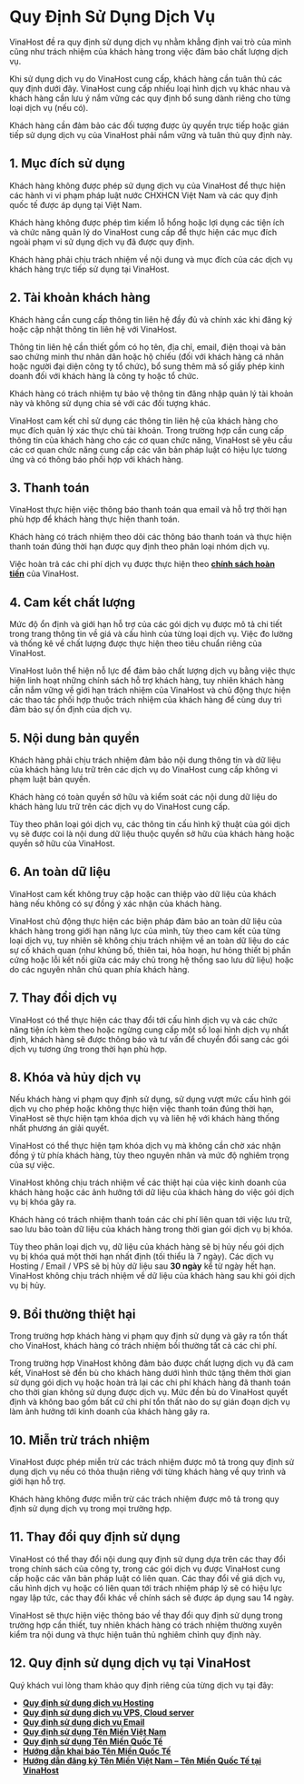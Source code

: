 # **Quy Định Sử Dụng Dịch Vụ**

VinaHost đề ra quy định sử dụng dịch vụ nhằm khẳng định vai trò của mình cũng như trách nhiệm của khách hàng trong việc đảm bảo chất lượng dịch vụ.

Khi sử dụng dịch vụ do VinaHost cung cấp, khách hàng cần tuân thủ các quy định dưới đây. VinaHost cung cấp nhiều loại hình dịch vụ khác nhau và khách hàng cần lưu ý nắm vững các quy định bổ sung dành riêng cho từng loại dịch vụ (nếu có).

Khách hàng cần đảm bảo các đối tượng được ủy quyền trực tiếp hoặc gián tiếp sử dụng dịch vụ của VinaHost phải nắm vững và tuân thủ quy định này.

## **1\. Mục đích sử dụng**

Khách hàng không được phép sử dụng dịch vụ của VinaHost để thực hiện các hành vi vi phạm pháp luật nước CHXHCN Việt Nam và các quy định quốc tế được áp dụng tại Việt Nam.

Khách hàng không được phép tìm kiếm lỗ hổng hoặc lợi dụng các tiện ích và chức năng quản lý do VinaHost cung cấp để thực hiện các mục đích ngoài phạm vi sử dụng dịch vụ đã được quy định.

Khách hàng phải chịu trách nhiệm về nội dung và mục đích của các dịch vụ khách hàng trực tiếp sử dụng tại VinaHost.

## **2\. Tài khoản khách hàng**

Khách hàng cần cung cấp thông tin liên hệ đầy đủ và chính xác khi đăng ký hoặc cập nhật thông tin liên hệ với VinaHost.

Thông tin liên hệ cần thiết gồm có họ tên, địa chỉ, email, điện thoại và bản sao chứng minh thư nhân dân hoặc hộ chiếu (đối với khách hàng cá nhân hoặc người đại diện công ty tổ chức), bổ sung thêm mã số giấy phép kinh doanh đối với khách hàng là công ty hoặc tổ chức.

Khách hàng có trách nhiệm tự bảo vệ thông tin đăng nhập quản lý tài khoản này và không sử dụng chia sẻ với các đối tượng khác.

VinaHost cam kết chỉ sử dụng các thông tin liên hệ của khách hàng cho mục đích quản lý xác thực chủ tài khoản. Trong trường hợp cần cung cấp thông tin của khách hàng cho các cơ quan chức năng, VinaHost sẽ yêu cầu các cơ quan chức năng cung cấp các văn bản pháp luật có hiệu lực tương ứng và có thông báo phối hợp với khách hàng.

## **3\. Thanh toán**

VinaHost thực hiện việc thông báo thanh toán qua email và hỗ trợ thời hạn phù hợp để khách hàng thực hiện thanh toán.

Khách hàng có trách nhiệm theo dõi các thông báo thanh toán và thực hiện thanh toán đúng thời hạn được quy định theo phân loại nhóm dịch vụ.

Việc hoàn trả các chi phí dịch vụ được thực hiện theo **[chính sách hoàn tiền](https://vinahost.vn/chinh-sach-hoan-tien)** của VinaHost.

## **4\. Cam kết chất lượng**

Mức độ ổn định và giới hạn hỗ trợ của các gói dịch vụ được mô tả chi tiết trong trang thông tin về giá và cấu hình của từng loại dịch vụ. Việc đo lường và thống kê về chất lượng được thực hiện theo tiêu chuẩn riêng của VinaHost.

VinaHost luôn thể hiện nỗ lực để đảm bảo chất lượng dịch vụ bằng việc thực hiện linh hoạt những chính sách hỗ trợ khách hàng, tuy nhiên khách hàng cần nắm vững về giới hạn trách nhiệm của VinaHost và chủ động thực hiện các thao tác phối hợp thuộc trách nhiệm của khách hàng để cùng duy trì đảm bảo sự ổn định của dịch vụ.

## **5\. Nội dung bản quyền**

Khách hàng phải chịu trách nhiệm đảm bảo nội dung thông tin và dữ liệu của khách hàng lưu trữ trên các dịch vụ do VinaHost cung cấp không vi phạm luật bản quyền.

Khách hàng có toàn quyền sở hữu và kiểm soát các nội dung dữ liệu do khách hàng lưu trữ trên các dịch vụ do VinaHost cung cấp.

Tùy theo phân loại gói dịch vụ, các thông tin cấu hình kỹ thuật của gói dịch vụ sẽ được coi là nội dung dữ liệu thuộc quyền sở hữu của khách hàng hoặc quyền sở hữu của VinaHost.

## **6\. An toàn dữ liệu**

VinaHost cam kết không truy cập hoặc can thiệp vào dữ liệu của khách hàng nếu không có sự đồng ý xác nhận của khách hàng.

VinaHost chủ động thực hiện các biện pháp đảm bảo an toàn dữ liệu của khách hàng trong giới hạn năng lực của mình, tùy theo cam kết của từng loại dịch vụ, tuy nhiên sẽ không chịu trách nhiệm về an toàn dữ liệu do các sự cố khách quan (như khủng bố, thiên tai, hỏa hoạn, hư hỏng thiết bị phần cứng hoặc lỗi kết nối giữa các máy chủ trong hệ thống sao lưu dữ liệu) hoặc do các nguyên nhân chủ quan phía khách hàng.

## **7\. Thay đổi dịch vụ**

VinaHost có thể thực hiện các thay đổi tới cấu hình dịch vụ và các chức năng tiện ích kèm theo hoặc ngừng cung cấp một số loại hình dịch vụ nhất định, khách hàng sẽ được thông báo và tư vấn để chuyển đổi sang các gói dịch vụ tương ứng trong thời hạn phù hợp.

## **8\. Khóa và hủy dịch vụ**

Nếu khách hàng vi phạm quy định sử dụng, sử dụng vượt mức cấu hình gói dịch vụ cho phép hoặc không thực hiện việc thanh toán đúng thời hạn, VinaHost sẽ thực hiện tạm khóa dịch vụ và liên hệ với khách hàng thống nhất phương án giải quyết.

VinaHost có thể thực hiện tạm khóa dịch vụ mà không cần chờ xác nhận đồng ý từ phía khách hàng, tùy theo nguyên nhân và mức độ nghiêm trọng của sự việc.

VinaHost không chịu trách nhiệm về các thiệt hại của việc kinh doanh của khách hàng hoặc các ảnh hưởng tới dữ liệu của khách hàng do việc gói dịch vụ bị khóa gây ra.

Khách hàng có trách nhiệm thanh toán các chi phí liên quan tới việc lưu trữ, sao lưu bảo toàn dữ liệu của khách hàng trong thời gian gói dịch vụ bị khóa.

Tùy theo phân loại dịch vụ, dữ liệu của khách hàng sẽ bị hủy nếu gói dịch vụ bị khóa quá một thời hạn nhất định (tối thiểu là 7 ngày). Các dịch vụ Hosting / Email / VPS sẽ bị hủy dữ liệu sau **30 ngày** kể từ ngày hết hạn. VinaHost không chịu trách nhiệm về dữ liệu của khách hàng sau khi gói dịch vụ bị hủy.

## **9\. Bồi thường thiệt hại**

Trong trường hợp khách hàng vi phạm quy định sử dụng và gây ra tổn thất cho VinaHost, khách hàng có trách nhiệm bồi thường tất cả các chi phí.

Trong trường hợp VinaHost không đảm bảo được chất lượng dịch vụ đã cam kết, VinaHost sẽ đền bù cho khách hàng dưới hình thức tặng thêm thời gian sử dụng gói dịch vụ hoặc hoàn trả lại các chi phí khách hàng đã thanh toán cho thời gian không sử dụng được dịch vụ. Mức đền bù do VinaHost quyết định và không bao gồm bất cứ chi phí tổn thất nào do sự gián đoạn dịch vụ làm ảnh hưởng tới kinh doanh của khách hàng gây ra.

## **10\. Miễn trừ trách nhiệm**

VinaHost được phép miễn trừ các trách nhiệm được mô tả trong quy định sử dụng dịch vụ nếu có thỏa thuận riêng với từng khách hàng về quy trình và giới hạn hỗ trợ.

Khách hàng không được miễn trừ các trách nhiệm được mô tả trong quy định sử dụng dịch vụ trong mọi trường hợp.

## **11\. Thay đổi quy định sử dụng**

VinaHost có thể thay đổi nội dung quy định sử dụng dựa trên các thay đổi trong chính sách của công ty, trong các gói dịch vụ được VinaHost cung cấp hoặc các văn bản pháp luật có liên quan. Các thay đổi về giá dịch vụ, cấu hình dịch vụ hoặc có liên quan tới trách nhiệm pháp lý sẽ có hiệu lực ngay lập tức, các thay đổi khác về chính sách sẽ được áp dụng sau 14 ngày.

VinaHost sẽ thực hiện việc thông báo về thay đổi quy định sử dụng trong trường hợp cần thiết, tuy nhiên khách hàng có trách nhiệm thường xuyên kiểm tra nội dung và thực hiện tuân thủ nghiêm chỉnh quy định này.

## **12\. Quy định sử dụng dịch vụ tại VinaHost**

Quý khách vui lòng tham khảo quy định riêng của từng dịch vụ tại đây:

- [**Quy định sử dụng dịch vụ Hosting**](https://vinahost.vn/thoa-thuan-su-dung-hosting/)
- [**Quy định sử dụng dịch vụ VPS, Cloud server**](https://vinahost.vn/quy-dinh-su-dung-dich-vu-vps-cloud-server/)
- [**Quy định sử dụng dịch vụ Email**](https://vinahost.vn/quy-dinh-su-dung-dich-vu-email/)
- [**Quy định sử dụng Tên Miền Việt Nam**](https://vinahost.vn/quy-dinh-su-dung-ten-mien-viet-nam)
- [**Quy định sử dụng Tên Miền Quốc Tế**](https://vinahost.vn/thoa-thuan-su-dung-ten-mien-quoc-te)
- [**Hướng dẫn khai báo Tên Miền Quốc Tế**](https://vinahost.vn/huong-dan-khai-bao-ten-mien-quoc-te-tai-vinahost/)
- [**Hướng dẫn đăng ký Tên Miền Việt Nam – Tên Miền Quốc Tế tại VinaHost**](https://vinahost.vn/huong-dan-dang-ky-ten-mien-vn-ten-mien-quoc-te-tai-vinahost/)
